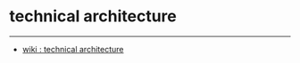# technical architecture

---

- [wiki : technical architecture](https://en.wikipedia.org/wiki/Information_technology_architecture)
